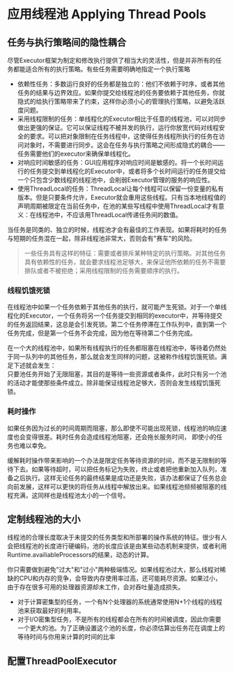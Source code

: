 # 应用线程池 Applying Thread Pools

## 任务与执行策略间的隐性耦合
尽管Executor框架为制定和修改执行提供了相当大的灵活性，但是并非所有的任务都能适合所有的执行策略。有些任务需要明确地指定一个执行策略
- 依赖性任务：多数运行良好的任务都是独立的：他们不依赖于时序，或者其他任务的结果与边界效应。如果你提交给线程池的任务要依赖于其他任务，你就隐式的给执行策略带来了约束，这样你必须小心的管理执行策略，以避免活跃度问题。
- 采用线程限制的任务：单线程化的Executor相比于任意的线程池，可以对同步做出更强的保证。它可以保证线程不被并发的执行，运行你放宽代码对线程安全的要求。可以把对象限制在任务线程中，这使得任务线程所执行的任务在访问对象时，不需要进行同步。这会在任务与执行策略之间形成隐式的耦合——任务需要他们的executor来确保单线程化。
- 对响应时间敏感的任务：GUI应用程序对响应时间是敏感的。将一个长时间运行的任务提交到单线程化的Executor中，或者将多个长时间运行的任务提交给一个只包含少数线程的线程池中，会削弱Executor管理的服务的响应性。
- 使用ThreadLocal的任务：ThreadLocal让每个线程可以保留一份变量的私有版本。但是只要条件允许，Executor就会重用这些线程。只有当本地线程值的声明周期被限定在当前任务中，在池的某些写线程中使用ThreadLocal才有意义：在线程池中，不应该用ThreadLocal传递任务间的数值。

当任务是同类的、独立的时候，线程池才会有最佳的工作表现。如果将耗时的任务与短期的任务混在一起，除非线程池非常大，否则会有"赛车"的风险。

> 一些任务具有这样的特征：需要或者排斥某种特定的执行策略。对其他任务具有依赖性的任务，就会要求线程池足够大，来保证他所依赖的任务不需要排队或者不被拒绝；采用线程限制的任务需要顺序的执行。

### 线程饥饿死锁
在线程池中如果一个任务依赖于其他任务的执行，就可能产生死锁。对于一个单线程化的Executor，一个任务将另一个任务提交到相同的executor中，并等待提交的任务返回结果，这总是会引发死锁。第二个任务停滞在工作队列中，直到第一个任务完成，但是第一个任务不会完成，因为他在等待第二个任务完成。

在一个大的线程池中，如果所有线程执行的任务都阻塞在线程池中，等待着仍然处于同一队列中的其他任务，那么就会发生同样的问题，这被称作线程饥饿死锁。满足下述就会发生：
<br>只要池任务开始了无限阻塞，其目的是等待一些资源或者条件，此时只有另一个池的活动才能使那些条件成立。除非能保证线程池足够大，否则会发生线程饥饿死锁。

### 耗时操作
如果任务因为过长的时间周期而阻塞，那么即使不可能出现死锁，线程池的响应速度也会变得很差。耗时任务会造成线程池阻塞，还会拖长服务时间， 即使小的任务也难以幸免。

缓解耗时操作带来影响的一个办法是限定任务等待资源的时间，而不是无限制的等待下去。如果等待超时，可以把任务标记为失败，终止或者把他重新加入队列，准备之后执行。这样无论任务的最终结果是成功还是失败，该办法都保证了任务总会向前发展，这样可以更快的将任务从线程中解放出来。如果线程池频频被阻塞的线程充满，这同样也是线程池太小的一个信号。

## 定制线程池的大小
线程池的合理长度取决于未提交的任务类型和所部署的操作系统的特征。很少有人会把线程池的长度进行硬编码，池的长度应该是由某些动态机制来提供，或者利用Runtime.availiableProcessors的结果，动态的计算。

你只需要做到避免"过大"和"过小"两种极端情况。如果线程池过大，那么线程对稀缺的CPU和内存的竞争，会导致内存使用率过高，还可能耗尽资源。如果过小，由于存在很多可用的处理器资源却未工作，会对吞吐量造成损失。

- 对于计算密集型的任务，一个有N个处理器的系统通常使用N+1个线程的线程池来获取最好的利用率。
- 对于I/O密集型任务，不是所有的线程都会在所有的时间被调度，因此你需要一个更大的池。为了正确设置这个池的长度，你必须估算出任务花在调度上的等待时间与你用来计算的时间的比率

## 配置ThreadPoolExecutor